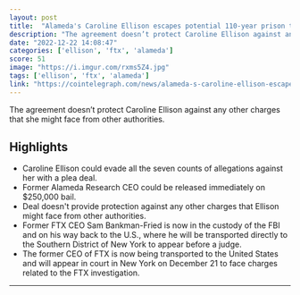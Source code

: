 ```yaml
---
layout: post
title:  "Alameda's Caroline Ellison escapes potential 110-year prison term via plea deal"
description: "The agreement doesn’t protect Caroline Ellison against any other charges that she might face from other authorities."
date: "2022-12-22 14:08:47"
categories: ['ellison', 'ftx', 'alameda']
score: 51
image: "https://i.imgur.com/rxms5Z4.jpg"
tags: ['ellison', 'ftx', 'alameda']
link: "https://cointelegraph.com/news/alameda-s-caroline-ellison-escapes-potentially-110-years-in-jail-via-plea-deal"
---
```


The agreement doesn’t protect Caroline Ellison against any other charges that she might face from other authorities.

## Highlights

- Caroline Ellison could evade all the seven counts of allegations against her with a plea deal.
- Former Alameda Research CEO could be released immediately on $250,000 bail.
- Deal doesn't provide protection against any other charges that Ellison might face from other authorities.
- Former FTX CEO Sam Bankman-Fried is now in the custody of the FBI and on his way back to the U.S., where he will be transported directly to the Southern District of New York to appear before a judge.
- The former CEO of FTX is now being transported to the United States and will appear in court in New York on December 21 to face charges related to the FTX investigation.

---
